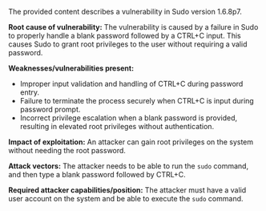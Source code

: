 The provided content describes a vulnerability in Sudo version 1.6.8p7.

**Root cause of vulnerability:**
The vulnerability is caused by a failure in Sudo to properly handle a blank password followed by a CTRL+C input. This causes Sudo to grant root privileges to the user without requiring a valid password.

**Weaknesses/vulnerabilities present:**
- Improper input validation and handling of CTRL+C during password entry.
- Failure to terminate the process securely when CTRL+C is input during password prompt.
- Incorrect privilege escalation when a blank password is provided, resulting in elevated root privileges without authentication.

**Impact of exploitation:**
An attacker can gain root privileges on the system without needing the root password.

**Attack vectors:**
The attacker needs to be able to run the `sudo` command, and then type a blank password followed by CTRL+C.

**Required attacker capabilities/position:**
The attacker must have a valid user account on the system and be able to execute the `sudo` command.